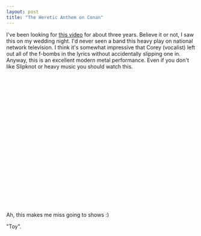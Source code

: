 ```yaml
---
layout: post
title: "The Heretic Anthem on Conan"
---
```


<p>I've been looking for <a target="_blank" href="http://www.youtube.com/?v=eZ__wClUxXY">this video</a> for about three years.  Believe it or not, I saw this on my wedding night.  I'd never seen a band this heavy play on national network television.  I think it's somewhat impressive that Corey (vocalist) left out all of the f-bombs in the lyrics without accidentally slipping one in.  Anyway, this is an excellent modern metal performance.  Even if you don't like Slipknot or heavy music you should watch this.  </p>

<p>
<object width="425" height="350">
<param name="movie" value="http://www.youtube.com/v/eZ__wClUxXY"></param>
<embed src="http://www.youtube.com/v/eZ__wClUxXY" type="application/x-shockwave-flash" width="425" height="350"></embed></object></p>
<p>Ah, this makes me miss going to shows :)</p>
<p>"Toy".</p>
 
